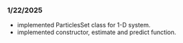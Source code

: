 ### 1/22/2025

- implemented ParticlesSet class for 1-D system. 
- implemented constructor, estimate and predict function. 

